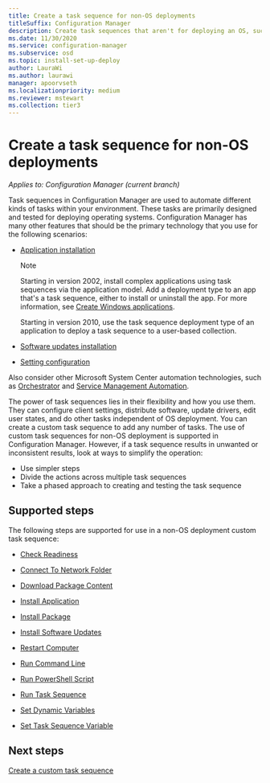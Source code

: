 ```yaml
---
title: Create a task sequence for non-OS deployments
titleSuffix: Configuration Manager
description: Create task sequences that aren't for deploying an OS, such as distributing software or automating tasks
ms.date: 11/30/2020
ms.service: configuration-manager
ms.subservice: osd
ms.topic: install-set-up-deploy
author: LauraWi
ms.author: laurawi
manager: apoorvseth
ms.localizationpriority: medium
ms.reviewer: mstewart
ms.collection: tier3
---
```


# Create a task sequence for non-OS deployments

*Applies to: Configuration Manager (current branch)*

Task sequences in Configuration Manager are used to automate different kinds of tasks within your environment. These tasks are primarily designed and tested for deploying operating systems. Configuration Manager has many other features that should be the primary technology that you use for the following scenarios:

- [Application installation](../../apps/understand/introduction-to-application-management.md)

    > [!NOTE]
    > Starting in version 2002, install complex applications using task sequences via the application model. Add a deployment type to an app that's a task sequence, either to install or uninstall the app. For more information, see [Create Windows applications](../../apps/get-started/creating-windows-applications.md#bkmk_tsdt).<!-- 3555953 -->

    Starting in version 2010, use the task sequence deployment type of an application to deploy a task sequence to a user-based collection.<!-- 8018255 -->

- [Software updates installation](../../sum/understand/software-updates-introduction.md)

- [Setting configuration](../../compliance/understand/ensure-device-compliance.md)

Also consider other Microsoft System Center automation technologies, such as [Orchestrator](/system-center/orchestrator/) and [Service Management Automation](/system-center/sma/).

The power of task sequences lies in their flexibility and how you use them. They can configure client settings, distribute software, update drivers, edit user states, and do other tasks independent of OS deployment. You can create a custom task sequence to add any number of tasks. The use of custom task sequences for non-OS deployment is supported in Configuration Manager. However, if a task sequence results in unwanted or inconsistent results, look at ways to simplify the operation:

- Use simpler steps
- Divide the actions across multiple task sequences
- Take a phased approach to creating and testing the task sequence

## Supported steps

The following steps are supported for use in a non-OS deployment custom task sequence:

- [Check Readiness](../understand/task-sequence-steps.md#BKMK_CheckReadiness)

- [Connect To Network Folder](../understand/task-sequence-steps.md#BKMK_ConnectToNetworkFolder)

- [Download Package Content](../understand/task-sequence-steps.md#BKMK_DownloadPackageContent)

- [Install Application](../understand/task-sequence-steps.md#BKMK_InstallApplication)

- [Install Package](../understand/task-sequence-steps.md#BKMK_InstallPackage)

- [Install Software Updates](../understand/task-sequence-steps.md#BKMK_InstallSoftwareUpdates)

- [Restart Computer](../understand/task-sequence-steps.md#BKMK_RestartComputer)

- [Run Command Line](../understand/task-sequence-steps.md#BKMK_RunCommandLine)

- [Run PowerShell Script](../understand/task-sequence-steps.md#BKMK_RunPowerShellScript)

- [Run Task Sequence](../understand/task-sequence-steps.md#child-task-sequence)

- [Set Dynamic Variables](../understand/task-sequence-steps.md#BKMK_SetDynamicVariables)

- [Set Task Sequence Variable](../understand/task-sequence-steps.md#BKMK_SetTaskSequenceVariable)

## Next steps

[Create a custom task sequence](create-a-custom-task-sequence.md)